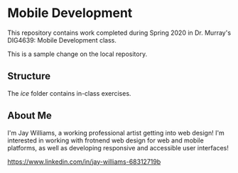 # Mobile Development
This repository contains work completed during Spring 2020 in Dr. Murray's DIG4639: Mobile Development class.

This is a sample change on the local repository.

## Structure
The *ice* folder contains in-class exercises. 

## About Me
I'm Jay Williams, a working professional artist getting into web design! I'm interested in working with frotnend web design for web and mobile platforms, as well as developing responsive and accessible user interfaces!

https://www.linkedin.com/in/jay-williams-68312719b

